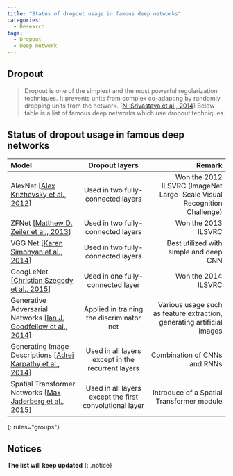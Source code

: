 ```yaml
---
title: "Status of dropout usage in famous deep networks"
categories:
  - Research
tags:
  - Dropout
  - Deep network
---
```


## Dropout

> Dropout is one of the simplest and the most powerful regularization techniques.
It prevents units from complex co-adapting by randomly dropping units from the network. [[N. Srivastava et al., 2014](http://www.jmlr.org/papers/volume15/srivastava14a/srivastava14a.pdf)]
Below table is a list of famous deep networks which use dropout techniques.

## Status of dropout usage in famous deep networks

| Model | Dropout layers | Remark |
|:--------|:-------:|--------:|
| AlexNet [[Alex Krizhevsky et al., 2012](https://papers.nips.cc/paper/4824-imagenet-classification-with-deep-convolutional-neural-networks.pdf)]   | Used in two fully-connected layers   | Won the 2012 ILSVRC (ImageNet Large-Scale Visual Recognition Challenge)   |
| ZFNet [[Matthew D. Zeiler et al., 2013](https://arxiv.org/pdf/1311.2901v3.pdf)]   | Used in two fully-connected layers   | Won the 2013 ILSVRC   |
| VGG Net [[Karen Simonyan et al., 2014](https://arxiv.org/pdf/1409.1556v6.pdf)]   | Used in two fully-connected layers   | Best utilized with simple and deep CNN   |
| GoogLeNet [[Christian Szegedy et al., 2015](https://www.cv-foundation.org/openaccess/content_cvpr_2015/papers/Szegedy_Going_Deeper_With_2015_CVPR_paper.pdf)]   | Used in one fully-connected layer   | Won the 2014 ILSVRC   |
| Generative Adversarial Networks [[Ian J. Goodfellow et al., 2014](https://arxiv.org/pdf/1406.2661v1.pdf)]   | Applied in training the discriminator net   | Various usage such as feature extraction, generating artificial images   |
| Generating Image Descriptions [[Adrej Karpathy et al., 2014](https://arxiv.org/pdf/1412.2306v2.pdf)]   | Used in all layers except in the recurrent layers   | Combination of CNNs and RNNs   |
| Spatial Transformer Networks [[Max Jaderberg et al., 2015](https://arxiv.org/pdf/1506.02025.pdf)]   | Used in all layers except the first convolutional layer   | Introduce of a Spatial Transformer module   |
{: rules="groups"}

## Notices

**The list will keep updated**
{: .notice}
